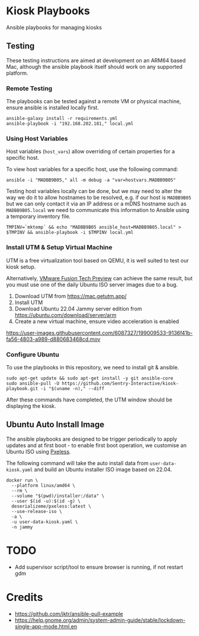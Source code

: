 # Kiosk Playbooks
Ansible playbooks for managing kiosks

## Testing
These testing instructions are aimed at development on an ARM64 based Mac, although the ansible playbook itself should 
work on any supported platform.

### Remote Testing
The playbooks can be tested against a remote VM or physical machine, ensure ansible is installed locally first.

```shell
ansible-galaxy install -r requirements.yml
ansible-playbook -i "192.168.202.181," local.yml
```

### Using Host Variables
Host variables (`host_vars`) allow overriding of certain properties for a specific host.

To view host variables for a specific host, use the following command:
```shell
ansible -i "MADBB9B05," all -m debug -a "var=hostvars.MADBB9B05"
```

Testing host variables locally can be done, but we may need to alter the way we do it to allow hostnames to be resolved, 
e.g. if our host is `MADBB9B05` but we can only contact it via an IP address or a mDNS hostname such as 
`MADBB9B05.local` we need to communicate this information to Ansible using a temporary inventory file.
```shell
TMPINV=`mktemp` && echo "MADBB9B05 ansible_host=MADBB9B05.local" > $TMPINV && ansible-playbook -i $TMPINV local.yml
```

### Install UTM & Setup Virtual Machine
UTM is a free virtualization tool based on QEMU, it is well suited to test our kiosk setup.

Alternatively, 
[VMware Fusion Tech Preview](https://customerconnect.vmware.com/downloads/get-download?downloadGroup=FUS-PUBTP-22H2) 
can achieve the same result, but you must use one of the daily Ubuntu ISO server images due to a bug.

1. Download UTM from https://mac.getutm.app/
2. Install UTM
3. Download Ubuntu 22.04 Jammy server edition from https://ubuntu.com/download/server/arm
4. Create a new virtual machine, ensure video acceleration is enabled

https://user-images.githubusercontent.com/6087327/199009533-9136f41b-fa56-4803-a989-d880683468cd.mov

### Configure Ubuntu 
To use the playbooks in this repository, we need to install git & ansible.

```shell
sudo apt-get update && sudo apt-get install -y git ansible-core
sudo ansible-pull -U https://github.com/Sentry-Interactive/kiosk-playbook.git -i "$(uname -n)," --diff
```

After these commands have completed, the UTM window should be displaying the kiosk.

## Ubuntu Auto Install Image
The ansible playbooks are designed to be trigger periodically to apply updates and at first boot - to enable first boot
operation, we customise an Ubuntu ISO using [Pxeless](https://github.com/cloudymax/pxeless). 

The following command will take the auto install data from `user-data-kiosk.yaml` and build an Ubuntu installer ISO 
image based on 22.04.

```shell
docker run \
  --platform linux/amd64 \
  --rm \
  --volume "$(pwd)/installer:/data" \
  --user $(id -u):$(id -g) \
  deserializeme/pxeless:latest \
  --use-release-iso \
  -a \
  -u user-data-kiosk.yaml \
  -n jammy
```

# TODO
- Add supervisor script/tool to ensure browser is running, if not restart gdm

# Credits
- https://github.com/jktr/ansible-pull-example
- https://help.gnome.org/admin/system-admin-guide/stable/lockdown-single-app-mode.html.en
